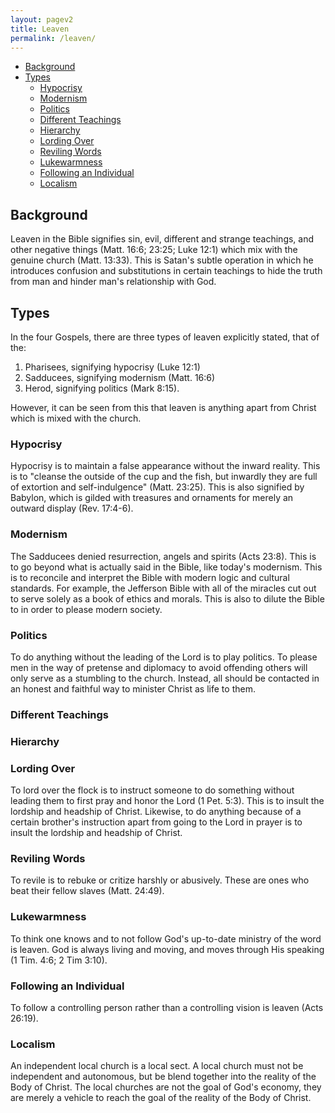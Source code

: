 ```yaml
---
layout: pagev2
title: Leaven
permalink: /leaven/
---
```

- [Background](#background)
- [Types](#types)
  - [Hypocrisy](#hypocrisy)
  - [Modernism](#modernism)
  - [Politics](#politics)
  - [Different Teachings](#different-teachings)
  - [Hierarchy](#hierarchy)
  - [Lording Over](#lording-over)
  - [Reviling Words](#reviling-words)
  - [Lukewarmness](#lukewarmness)
  - [Following an Individual](#following-an-individual)
  - [Localism](#localism)

## Background

Leaven in the Bible signifies sin, evil, different and strange teachings, and other negative things (Matt. 16:6; 23:25; Luke 12:1) which mix with the genuine church (Matt. 13:33). This is Satan's subtle operation in which he introduces confusion and substitutions in certain teachings to hide the truth from man and hinder man's relationship with God.

## Types

In the four Gospels, there are three types of leaven explicitly stated, that of the:
1. Pharisees, signifying hypocrisy (Luke 12:1)
2. Sadducees, signifying modernism (Matt. 16:6)
3. Herod, signifying politics (Mark 8:15). 

However, it can be seen from this that leaven is anything apart from Christ which is mixed with the church.

### Hypocrisy

Hypocrisy is to maintain a false appearance without the inward reality. This is to "cleanse the outside of the cup and the fish, but inwardly they are full of extortion and self-indulgence" (Matt. 23:25). This is also signified by Babylon, which is gilded with treasures and ornaments for merely an outward display (Rev. 17:4-6).

### Modernism

The Sadducees denied resurrection, angels and spirits (Acts 23:8). This is to go beyond what is actually said in the Bible, like today's modernism. This is to reconcile and interpret the Bible with modern logic and cultural standards. For example, the Jefferson Bible with all of the miracles cut out to serve solely as a book of ethics and morals. This is also to dilute the Bible to in order to please modern society. 

### Politics

To do anything without the leading of the Lord is to play politics. To please men in the way of pretense and diplomacy to avoid offending others will only serve as a stumbling to the church. Instead, all should be contacted in an honest and faithful way to minister Christ as life to them.

### Different Teachings

### Hierarchy

### Lording Over

To lord over the flock is to instruct someone to do something without leading them to first pray and honor the Lord (1 Pet. 5:3). This is to insult the lordship and headship of Christ. Likewise, to do anything because of a certain brother's instruction apart from going to the Lord in prayer is to insult the lordship and headship of Christ.

### Reviling Words

To revile is to rebuke or critize harshly or abusively. These are ones who beat their fellow slaves (Matt. 24:49). 

### Lukewarmness

To think one knows and to not follow God's up-to-date ministry of the word is leaven. God is always living and moving, and moves through His speaking (1 Tim. 4:6; 2 Tim 3:10).

### Following an Individual

To follow a controlling person rather than a controlling vision is leaven (Acts 26:19).

### Localism

An independent local church is a local sect. A local church must not be independent and autonomous, but be blend together into the reality of the Body of Christ. The local churches are not the goal of God's economy, they are merely a vehicle to reach the goal of the reality of the Body of Christ.
